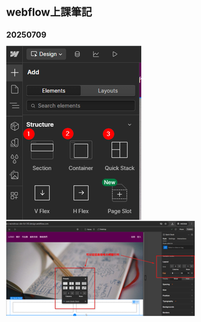 # webflow上課筆記

## 20250709

![](/images/2025-07-09%2009_53_33.png)
![](/images/2025-07-09%2009_57_46.png)